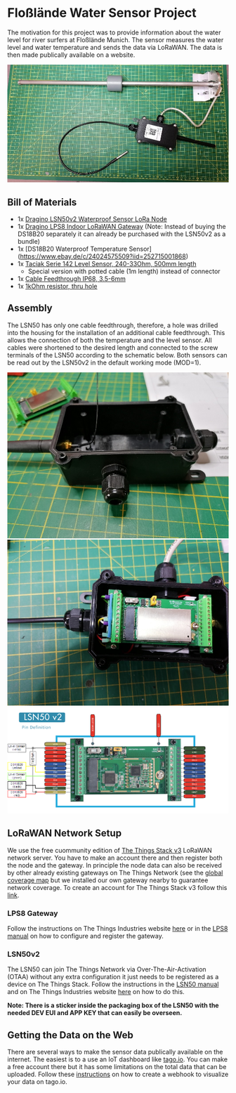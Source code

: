 # Floßlände Water Sensor Project

The motivation for this project was to provide information about the water level for river surfers at Floßlände Munich. 
The sensor measures the water level and water temperature and sends the data via LoRaWAN. The data is then made publically available on a website.

![](/pics/IMG_20210402_162449.jpg)

## Bill of Materials

* 1x [Dragino LSN50v2 Waterproof Sensor LoRa Node](https://www.antratek.de/lsn50-v2-waterproof-lora-sensor-node) 
* 1x [Dragino LPS8 Indoor LoRaWAN Gateway](https://www.antratek.de/lps8-indoor-lorawan-gateway) (Note: Instead of buying the DS18B20 separately it can already be purchased with the LSN50v2 as a bundle)
* 1x [DS18B20 Waterproof Temperature Sensor] (https://www.ebay.de/c/24024575509?iid=252715001868)
* 1x [Taciak Serie 142 Level Sensor, 240-33Ohm, 500mm length](https://www.ebay.de/itm/Tankgeber-Serie-142-240-33-Ohm-L%C3%A4nge-500-mm/254839594214?ssPageName=STRK%3AMEBIDX%3AIT&_trksid=p2060353.m2749.l2649)
	* Special version with potted cable (1m length) instead of connector
* 1x [Cable Feedthrough IP68, 3.5-6mm](https://www.ebay.de/itm/3x-InLine-Kabeldurchfuhrung-Nylon-IP68-3-5-6mm-schwarz-10-Stuck-/174716312211?hash=item28ade75a93)
* 1x [1kOhm resistor, thru hole](https://www.conrad.de/de/p/thomsen-metallschicht-widerstand-1-k-axial-bedrahtet-0207-0-6-w-0-1-1-st-423360.html)


## Assembly

The LSN50 has only one cable feedthrough, therefore, a hole was drilled into the housing for the installation of an additional cable feedthrough. This allows the connection of both the temperature and the level sensor. 
All cables were shortened to the desired length and connected to the screw terminals of the LSN50 according to the schematic below.
Both sensors can be read out by the LSN50v2 in the default working mode (MOD=1).

![](/pics/IMG_20210402_145948.jpg)
![](/pics/IMG_20210402_162306.jpg)
![](/schematic/LSN50v2_schematic.PNG)


## LoRaWAN Network Setup

We use the free cuommunity edition of [The Things Stack v3](https://www.thethingsnetwork.org/docs/the-things-stack/index.html) LoRaWAN network server. 
You have to make an account there and then register both the node and the gateway. 
In principle the node data can also be received by other already existing gateways on The Things Network (see the [global coverage map](https://www.thethingsnetwork.org/map) but we installed our own gateway nearby to guarantee network coverage.
To create an account for The Things Stack v3 follow this [link](https://account.thethingsnetwork.org/). 


### LPS8 Gateway

Follow the instructions on The Things Industries website [here](https://www.thethingsindustries.com/docs/gateways/dragino-lps8/) or in the [LPS8 manual](https://www.dragino.com/downloads/index.php?dir=LoRa_Gateway/LPS8/) on how to configure and register the gateway.

### LSN50v2

The LSN50 can join The Things Network via Over-The-Air-Activation (OTAA) without any extra configuration it just needs to be registered as a device on The Things Stack. 
Follow the instructions in the [LSN50 manual](https://www.dragino.com/downloads/index.php?dir=LSN50-LoRaST/) and on The Things Industries website [here](https://www.thethingsindustries.com/docs/devices/adding-devices/) on how to do this. 

**Note: There is a sticker inside the packaging box of the LSN50 with the needed DEV EUI and APP KEY that can easily be overseen.**

## Getting the Data on the Web

There are several ways to make the sensor data publically available on the internet.
The easiest is to a use an IoT dashboard like [tago.io](tago.io). 
You can make a free account there but it has some limitations on the total data that can be uploaded.
Follow these [instructions](https://www.thethingsindustries.com/docs/integrations/webhooks/creating-webhooks/) on how to create a webhook to visualize your data on tago.io.

